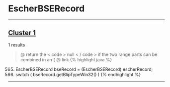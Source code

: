 # EscherBSERecord

***

## [Cluster 1](./1)
1 results
> @ return the < code > null < / code > if the two range parts can be combined in an { @ link 
{% highlight java %}
565. EscherBSERecord bseRecord = (EscherBSERecord) escherRecord;
566. switch ( bseRecord.getBlipTypeWin32() )
{% endhighlight %}

***

